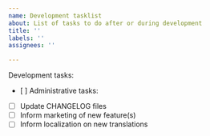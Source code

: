```yaml
---
name: Development tasklist
about: List of tasks to do after or during development
title: ''
labels: ''
assignees: ''

---
```


Development tasks:
- [ ]
Administrative tasks:
- [ ] Update CHANGELOG files
- [ ] Inform marketing of new feature(s)
- [ ] Inform localization on new translations
